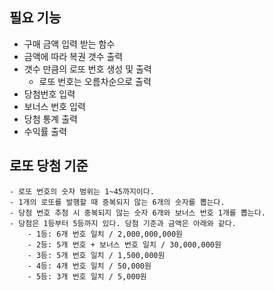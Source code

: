 ## 필요 기능

- 구매 금액 입력 받는 함수
- 금액에 따라 복권 갯수 출력
- 갯수 만큼의 로또 번호 생성 및 출력
  - 로또 번호는 오름차순으로 출력
- 당첨번호 입력
- 보너스 번호 입력
- 당첨 통계 출력
- 수익률 출력

## 로또 당첨 기준

```
- 로또 번호의 숫자 범위는 1~45까지이다.
- 1개의 로또를 발행할 때 중복되지 않는 6개의 숫자를 뽑는다.
- 당첨 번호 추첨 시 중복되지 않는 숫자 6개와 보너스 번호 1개를 뽑는다.
- 당첨은 1등부터 5등까지 있다. 당첨 기준과 금액은 아래와 같다.
    - 1등: 6개 번호 일치 / 2,000,000,000원
    - 2등: 5개 번호 + 보너스 번호 일치 / 30,000,000원
    - 3등: 5개 번호 일치 / 1,500,000원
    - 4등: 4개 번호 일치 / 50,000원
    - 5등: 3개 번호 일치 / 5,000원
```
